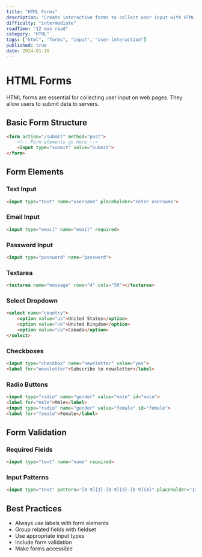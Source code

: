 ```yaml
---
title: "HTML Forms"
description: "Create interactive forms to collect user input with HTML form elements."
difficulty: "intermediate"
readTime: "12 min read"
category: "HTML"
tags: ["html", "forms", "input", "user-interaction"]
published: true
date: 2024-01-18
---
```


# HTML Forms

HTML forms are essential for collecting user input on web pages. They allow users to submit data to servers.

## Basic Form Structure

```html
<form action="/submit" method="post">
    <!-- Form elements go here -->
    <input type="submit" value="Submit">
</form>
```

## Form Elements

### Text Input
```html
<input type="text" name="username" placeholder="Enter username">
```

### Email Input
```html
<input type="email" name="email" required>
```

### Password Input
```html
<input type="password" name="password">
```

### Textarea
```html
<textarea name="message" rows="4" cols="50"></textarea>
```

### Select Dropdown
```html
<select name="country">
    <option value="us">United States</option>
    <option value="uk">United Kingdom</option>
    <option value="ca">Canada</option>
</select>
```

### Checkboxes
```html
<input type="checkbox" name="newsletter" value="yes">
<label for="newsletter">Subscribe to newsletter</label>
```

### Radio Buttons
```html
<input type="radio" name="gender" value="male" id="male">
<label for="male">Male</label>
<input type="radio" name="gender" value="female" id="female">
<label for="female">Female</label>
```

## Form Validation

### Required Fields
```html
<input type="text" name="name" required>
```

### Input Patterns
```html
<input type="text" pattern="[0-9]{3}-[0-9]{3}-[0-9]{4}" placeholder="123-456-7890">
```

## Best Practices

- Always use labels with form elements
- Group related fields with fieldset
- Use appropriate input types
- Include form validation
- Make forms accessible
